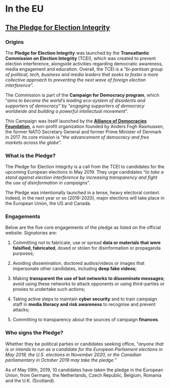 # In the EU

## [The Pledge for Election Integrity](https://electionpledge.org/)

### Origins

The **Pledge for Election Integrity** was launched by the **Transatlantic Commission on Election Integrity** (TCEI), which was created to prevent election interference, alongside activities regarding democratic awareness, media engagement and education. Overall, the TCEI is a “_bi-partisan group of political, tech, business and media leaders that seeks to foster a more collective approach to preventing the next wave of foreign election interference_”.

The Commission is part of the **Campaign for Democracy program**, which “_aims to become the world’s leading eco-system of dissidents and supporters of democracy_” by “_engaging supporters of democracy worldwide and building a powerful intellectual movement_”.

This Campaign was itself launched by the [**Alliance of Democracies Foundation**](http://www.allianceofdemocracies.org/),  a non-profit organization founded by Anders Fogh Rasmussen, the former NATO Secretary General and former Prime Minister of Denmark in 2017. Its core mission is “_the advancement of democracy and free markets across the globe_”.

### What is the Pledge?

The Pledge for Election Integrity is a call from the TCEI to candidates for the upcoming European elections in May 2019. They urge candidates “_to take a stand against election interference by increasing transparency and fight the use of disinformation in campaigns_”.

The Pledge was intentionally launched in a tense, heavy electoral context. Indeed, in the next year or so (2019-2020), major elections will take place in the European Union, the US and Canada. 

### Engagements

Below are the five core engagements of the pledge as listed on the official website. Signatories are:

1. Committing not to fabricate, use or spread **data or materials that were falsified, fabricated**, doxed or stolen for disinformation or propaganda purposes;

2. Avoiding dissemination, doctored audios/videos or images that impersonate other candidates, including **deep fake videos**;

3. Making **transparent the use of bot networks to disseminate messages**; avoid using these networks to attack opponents or using third-parties or proxies to undertake such actions;

4. Taking active steps to maintain **cyber security** and to train campaign staff in **media literacy and risk awareness** to recognise and prevent attacks;

5. Committing to transparency about the sources of campaign **finances**.

### Who signs the Pledge?

Whether they be political parties or candidates seeking office, “_anyone that is or intends to run as a candidate for the European Parliament elections in May 2019, the U.S. elections in November 2020, or the Canadian parliamentary in October 2019 may take the pledge._”

As of May 09th, 2019, 10 candidates have taken the pledge in the European Union, from Germany, the Netherlands, Czech Republic, Belgium, Romania and the U.K. (Scotland).
